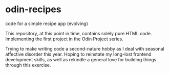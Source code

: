 # odin-recipes
code for a simple recipe app (evolving)

This repository, at this point in time, contains solely pure HTML code. Implementing the first project in the Odin Project series. 

Trying to make writing code a second-nature hobby as I deal with seasonal affective disorder this year. Hoping to reinstate my long-lost frontend development skills, as well as rekindle a general love for building things through this exercise.
